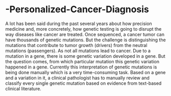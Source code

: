 # -Personalized-Cancer-Diagnosis
A lot has been said during the past several years about how precision medicine and, more concretely, how genetic testing is going to disrupt the way diseases like cancer are treated. Once sequenced, a cancer tumor can have thousands of genetic mutations. But the challenge is distinguishing the mutations that contribute to tumor growth (drivers) from the neutral mutations (passengers). As not all mutations lead to cancer. Due to a mutation in a gene, there is some genetic variation developed in a gene. But the question comes, from which particular mutation this genetic variation happened in a gene. Currently this interpretation of genetic mutations is being done manually which is a very time-consuming task. Based on a gene and a variation in it, a clinical pathologist has to manually review and classify every single genetic mutation based on evidence from text-based clinical literature.
